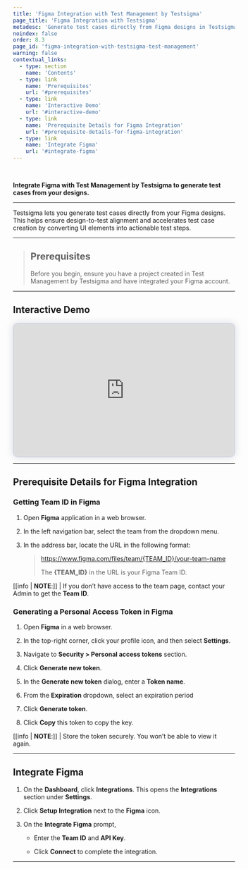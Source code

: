 ```yaml
---
title: 'Figma Integration with Test Management by Testsigma'
page_title: 'Figma Integration with Testsigma'
metadesc: 'Generate test cases directly from Figma designs in Testsigma | Ensure design-to-test alignment and accelerate test creation by converting UI elements into test steps'
noindex: false
order: 8.3
page_id: 'figma-integration-with-testsigma-test-management'
warning: false
contextual_links:
  - type: section
    name: 'Contents'
  - type: link
    name: 'Prerequisites'
    url: '#prerequisites'
  - type: link
    name: 'Interactive Demo'
    url: '#interactive-demo'
  - type: link
    name: 'Prerequisite Details for Figma Integration'
    url: '#prerequisite-details-for-figma-integration'
  - type: link
    name: 'Integrate Figma'
    url: '#integrate-figma'
---
```


<br>

**Integrate Figma with Test Management by Testsigma to generate test cases from your designs.**

---

Testsigma lets you generate test cases directly from your Figma designs. This helps ensure design-to-test alignment and accelerates test case creation by converting UI elements into actionable test steps.

---

> ## **Prerequisites**
>
> Before you begin, ensure you have a project created in Test Management by Testsigma and have integrated your Figma account.

---

## **Interactive Demo**

<div>
  <script async src="https://js.storylane.io/js/v2/storylane.js"></script>
  <div class="sl-embed" style="position:relative;padding-bottom:calc(55.44% + 25px);width:100%;height:0;transform:scale(1)">
    <iframe loading="lazy" class="sl-demo" src="https://app.storylane.io/demo/xygzz9kvaxat?embed=inline" name="sl-embed" allow="fullscreen" allowfullscreen style="position:absolute;top:0;left:0;width:100%!important;height:100%!important;border:1px solid rgba(63,95,172,0.35);box-shadow: 0px 0px 18px rgba(26, 19, 72, 0.15);border-radius:10px;box-sizing:border-box;"></iframe>
  </div>
</div>

---

## **Prerequisite Details for Figma Integration**

### **Getting Team ID in Figma**

1. Open **Figma** application in a web browser.

2. In the left navigation bar, select the team from the dropdown menu.

3. In the address bar, locate the URL in the following format:

   > https://www.figma.com/files/team/{TEAM_ID}/your-team-name
   >
   > The **{TEAM_ID}** in the URL is your Figma Team ID.

[[info | **NOTE**:]]
| If you don’t have access to the team page, contact your Admin to get the **Team ID**.

### **Generating a Personal Access Token in Figma**

1. Open **Figma** in a web browser.

2. In the top-right corner, click your profile icon, and then select **Settings**.

3. Navigate to **Security > Personal access tokens** section.

4. Click **Generate new token**.

5. In the **Generate new token** dialog, enter a **Token name**.

6. From the **Expiration** dropdown, select an expiration period

7. Click **Generate token**.

8. Click **Copy** this token to copy the key.

[[info | **NOTE**:]]
| Store the token securely. You won’t be able to view it again.

---

## **Integrate Figma**

1. On the **Dashboard**, click **Integrations**. This opens the **Integrations** section under **Settings**.

2. Click **Setup Integration** next to the **Figma** icon.

3. On the **Integrate Figma** prompt,

   - Enter the **Team ID** and **API Key**.

   - Click **Connect** to complete the integration.

---
